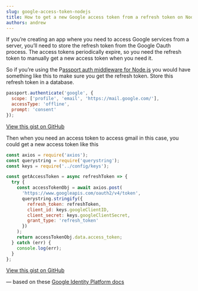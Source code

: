 ```yaml
---
slug: google-access-token-nodejs
title: How to get a new Google access token from a refresh token on Node.js
authors: andrew
---
```


If you’re creating an app where you need to access Google services from a server, you’ll need to store the refresh token from the Google Oauth process. The access tokens periodically expire, so you need the refresh token to manually get a new access token when you need it.

So if you’re using the P[assport auth middleware for Node.js](http://www.passportjs.org/) you would have something like this to make sure you get the refresh token. Store this refresh token in a database.

<!--truncate-->

```js title="passport.js"
passport.authenticate('google', {
  scope: ['profile', 'email', 'https://mail.google.com/'],
  accessType: 'offline',
  prompt: 'consent'
});
```

[View this gist on GitHub](https://gist.github.com/magician11/205764591ba3e7a8be6725d9ddc6f519#file-passport-js)

Then when you need an access token to access gmail in this case, you could get a new access token like this

```js title="google-oauth.js"
const axios = require('axios');
const querystring = require('querystring');
const keys = require('../config/keys');

const getAccessToken = async refreshToken => {
  try {
    const accessTokenObj = await axios.post(
      'https://www.googleapis.com/oauth2/v4/token',
      querystring.stringify({
        refresh_token: refreshToken,
        client_id: keys.googleClientID,
        client_secret: keys.googleClientSecret,
        grant_type: 'refresh_token'
      })
    );
    return accessTokenObj.data.access_token;
  } catch (err) {
    console.log(err);
  }
};
```

[View this gist on GitHub](https://gist.github.com/magician11/205764591ba3e7a8be6725d9ddc6f519#file-google-oauth-js)

— based on these [Google Identity Platform docs](https://developers.google.com/identity/protocols/OAuth2WebServer#offline)